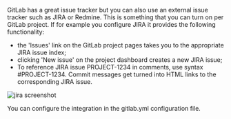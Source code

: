 GitLab has a great issue tracker but you can also use an external issue tracker such as JIRA or Redmine. This is something that you can turn on per GitLab project. If for example you configure JIRA it provides the following functionality:

- the 'Issues' link on the GitLab project pages takes you to the appropriate JIRA issue index;
- clicking 'New issue' on the project dashboard creates a new JIRA issue;
- To reference JIRA issue PROJECT-1234 in comments, use syntax #PROJECT-1234. Commit messages get turned into HTML links to the corresponding JIRA issue.

![jira screenshot](jira-intergration-points.png)

You can configure the integration in the gitlab.yml configuration file.
